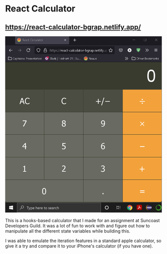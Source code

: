 # React Calculator
## https://react-calculator-bgrap.netlify.app/


![](./src/images/CaptureReactCalc.PNG)

This is a hooks-based calculator that I made for an assignment at Suncoast Developers Guild. It was a lot of fun to work with and figure out how to manipulate all the different state variables while building this. 

I was able to emulate the iteration features in a standard apple calculator, so give it a try and compare it to your iPhone's calculator (if you have one).

<!--
![SDG](./docs/button.png)

Practice is key to gaining the mileage needed to conquer programming. A very common practice problem is to recreate a working calculator. A basic calculator is a good exercise in using state, effects, and components to create a powerful and robust UI.

Objectives

- Practice using functional components with hooks

- Practice implementing a UI wire-frame

Requirements

Create a simple calculator that allows the user to add, multiply, subtract, and divide two numbers. Here is a sample UI:

Notes
Take this in small steps just like we did in class. Start with the HTML, then CSS, then with basic functionality.

Explorer Mode

    - Implement something similar to the example UI using HTML and CSS inside a React app

<!-- DONE

    - As a user, I should be able to add two numbers

<!-- DONE

    - As a user, I should be able to subtract numbers

<!-- DONE

    - As a user, I should be able to add multiple numbers

<!-- DONE

    - As a user, I should be able to divide numbers

<!-- DONE

    - The clear button should reset the current calculation

<!-- DONE


add guard clauses for incorrect input -> more than one decimal point

<!-- DONE

Adventure Mode

    - Show the user their history in a list

<!-- DONE

    - Be able to chain together results. For example, the user should be able to input 2 + 3 - 4 + 5 and get the correct answer

<!-- DONE -->

<!-- - Let the user use their keyboard in addition to the mouse -->

<!-- Epic Mode -->

<!-- Using your systems calculator app as inspiration, implement as many features as you can, including, but not limited to scientific mode, exponents, and the order of operations. -->

<!-- update display when result known during performance of normal operations (not incrementing) instead of displaying zero to match the apple calculator -->

<!-- use before in css to change display symbols -->

<!-- DONE -->
